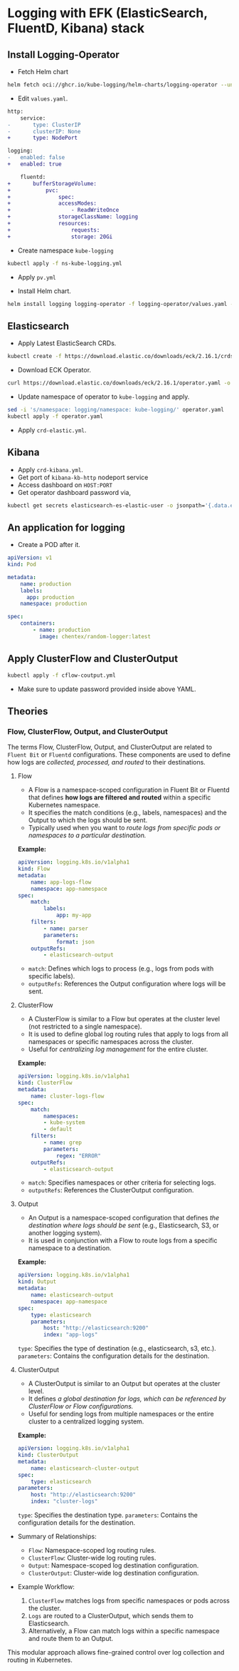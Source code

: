 # Logging with EFK (ElasticSearch, FluentD, Kibana) stack

## Install Logging-Operator

- Fetch Helm chart

```bash
helm fetch oci://ghcr.io/kube-logging/helm-charts/logging-operator --untar
```

- Edit `values.yaml`.

```diff
http:
    service:
-       type: ClusterIP
-       clusterIP: None
+       type: NodePort

logging:
-   enabled: false
+   enabled: true

    fluentd:
+       bufferStorageVolume:
+           pvc:
+               spec:
+               accessModes:
+                   - ReadWriteOnce
+               storageClassName: logging
+               resources:
+                   requests:
+                   storage: 20Gi
```

- Create namespace `kube-logging`

```bash
kubectl apply -f ns-kube-logging.yml
```

- Apply `pv.yml`

- Install Helm chart.

```bash
helm install logging logging-operator -f logging-operator/values.yaml -n kube-logging
```

## Elasticsearch

- Apply Latest ElasticSearch CRDs.

```bash
kubectl create -f https://download.elastic.co/downloads/eck/2.16.1/crds.yaml -n kube-logging
```

- Download ECK Operator.

```bash
curl https://download.elastic.co/downloads/eck/2.16.1/operator.yaml -o operator.yaml
```

- Update namespace of operator to `kube-logging` and apply.

```bash
sed -i 's/namespace: logging/namespace: kube-logging/' operator.yaml
kubectl apply -f operator.yaml
```

- Apply `crd-elastic.yml`.

## Kibana

- Apply `crd-kibana.yml`.
- Get port of `kibana-kb-http` nodeport service
- Access dashboard on `HOST:PORT`
- Get operator dashboard password via,

```bash
kubectl get secrets elasticsearch-es-elastic-user -o jsonpath='{.data.elastic}{"\n"}' -n kube-logging | base64 -d
```

## An application for logging

- Create a POD after it.

```yaml
apiVersion: v1
kind: Pod

metadata:
    name: production
    labels:
      app: production
    namespace: production

spec:
    containers:
        - name: production
          image: chentex/random-logger:latest
```

## Apply ClusterFlow and ClusterOutput

```bash
kubectl apply -f cflow-coutput.yml
```

- Make sure to update password provided inside above YAML.

## Theories

### Flow, ClusterFlow, Output, and ClusterOutput

The terms Flow, ClusterFlow, Output, and ClusterOutput are related to `Fluent Bit` or `Fluentd` configurations. These components are used to define how logs are _collected, processed, and routed_ to their destinations.

1. Flow

    - A Flow is a namespace-scoped configuration in Fluent Bit or Fluentd that defines **how logs are filtered and routed** within a specific Kubernetes namespace.
    - It specifies the match conditions (e.g., labels, namespaces) and the Output to which the logs should be sent.
    - Typically used when you want to _route logs from specific pods or namespaces to a particular destination._

    **Example:**

    ```yaml
    apiVersion: logging.k8s.io/v1alpha1
    kind: Flow
    metadata:
        name: app-logs-flow
        namespace: app-namespace
    spec:
        match:
            labels:
                app: my-app
        filters:
            - name: parser
            parameters:
                format: json
        outputRefs:
            - elasticsearch-output
    ```

    - `match`: Defines which logs to process (e.g., logs from pods with specific labels).
    - `outputRefs`: References the Output configuration where logs will be sent.

2. ClusterFlow

    - A ClusterFlow is similar to a Flow but operates at the cluster level (not restricted to a single namespace).
    - It is used to define global log routing rules that apply to logs from all namespaces or specific namespaces across the cluster.
    - Useful for _centralizing log management_ for the entire cluster.

    **Example:**

    ```yaml
    apiVersion: logging.k8s.io/v1alpha1
    kind: ClusterFlow
    metadata:
        name: cluster-logs-flow
    spec:
        match:
            namespaces:
            - kube-system
            - default
        filters:
            - name: grep
            parameters:
                regex: "ERROR"
        outputRefs:
            - elasticsearch-output
    ```

    - `match`: Specifies namespaces or other criteria for selecting logs.
    - `outputRefs`: References the ClusterOutput configuration.

3. Output

    - An Output is a namespace-scoped configuration that defines _the destination where logs should be sent_ (e.g., Elasticsearch, S3, or another logging system).
    - It is used in conjunction with a Flow to route logs from a specific namespace to a destination.

    **Example:**

    ```yaml
    apiVersion: logging.k8s.io/v1alpha1
    kind: Output
    metadata:
        name: elasticsearch-output
        namespace: app-namespace
    spec:
        type: elasticsearch
        parameters:
            host: "http://elasticsearch:9200"
            index: "app-logs"
    ```

    `type`: Specifies the type of destination (e.g., elasticsearch, s3, etc.).
    `parameters`: Contains the configuration details for the destination.

4. ClusterOutput

    - A ClusterOutput is similar to an Output but operates at the cluster level.
    - It defines _a global destination for logs, which can be referenced by ClusterFlow or Flow configurations._
    - Useful for sending logs from multiple namespaces or the entire cluster to a centralized logging system.

    **Example:**

    ```yaml
    apiVersion: logging.k8s.io/v1alpha1
    kind: ClusterOutput
    metadata:
        name: elasticsearch-cluster-output
    spec:
        type: elasticsearch
    parameters:
        host: "http://elasticsearch:9200"
        index: "cluster-logs"
    ```

    `type`: Specifies the destination type.
    `parameters`: Contains the configuration details for the destination.

- Summary of Relationships:
  - `Flow`: Namespace-scoped log routing rules.
  - `ClusterFlow`: Cluster-wide log routing rules.
  - `Output`: Namespace-scoped log destination configuration.
  - `ClusterOutput`: Cluster-wide log destination configuration.

- Example Workflow:
    1. `ClusterFlow` matches logs from specific namespaces or pods across the cluster.
    2. `Logs` are routed to a ClusterOutput, which sends them to Elasticsearch.
    3. Alternatively, a Flow can match logs within a specific namespace and route them to an Output.

This modular approach allows fine-grained control over log collection and routing in Kubernetes.
